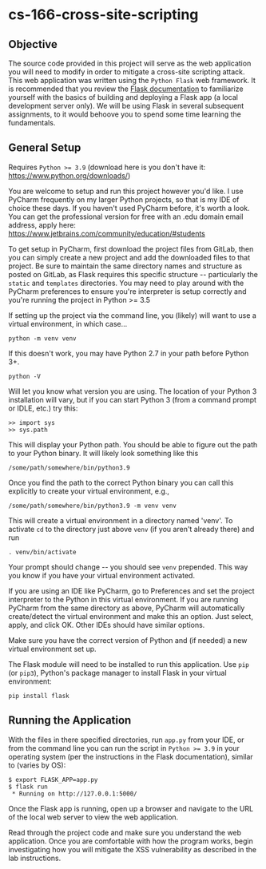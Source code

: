 # cs-166-cross-site-scripting

## Objective

The source code provided in this project will serve as the web application you will need to modify in order to mitigate a cross-site scripting attack. This web application was written using the `Python Flask` web framework. It is recommended that you review the [Flask documentation](https://flask.palletsprojects.com/en/2.0.x/quickstart/) to familiarize yourself with the basics of building and deploying a Flask app (a local development server only). We will be using Flask in several subsequent assignments, to it would behoove you to spend some time learning the fundamentals. 



## General Setup

Requires `Python >= 3.9` (download here is you don't have it: https://www.python.org/downloads/)

You are welcome to setup and run this project however you'd like. I use PyCharm frequently on my larger Python projects, so that is my IDE of choice these days. If you haven't used PyCharm before, it's worth a look. You can get the professional version for free with an .edu domain email address, apply here: https://www.jetbrains.com/community/education/#students

To get setup in PyCharm, first download the project files from GitLab, then you can simply create a new project and add the downloaded files to that project. Be sure to maintain the same directory names and structure as posted on GitLab, as Flask requires this specific structure -- particularly the `static` and `templates` directories. You may need to play around with the PyCharm preferences to ensure you're interpreter is setup correctly and you're running the project in Python >= 3.5


If setting up the project via the command line, you (likely) will want to use a virtual environment, in which case...

    python -m venv venv
    
If this doesn't work, you may have Python 2.7 in your path before Python 3+.

    python -V
    
Will let you know what version you are using. The location of your Python 3 
installation will vary, but if you can start Python 3 (from a command prompt
or IDLE, etc.) try this:

    >> import sys
    >> sys.path
    
This will display your Python path. You should be able to figure out the path
to your Python binary. It will likely look something like this

    /some/path/somewhere/bin/python3.9
    
Once you find the path to the correct Python binary you can call this explicitly
to create your virtual environment, e.g.,

    /some/path/somewhere/bin/python3.9 -m venv venv
    
This will create a virtual environment in a directory named 'venv'. To activate
`cd` to the directory just above `venv` (if you aren't already there) and run

    . venv/bin/activate
    
Your prompt should change -- you should see `venv` prepended. This way you know
if you have your virtual environment activated.

If you are using an IDE like PyCharm, go to Preferences and set the project
interpreter to the Python in this virtual environment. If you are running
PyCharm from the same directory as above, PyCharm will automatically create/detect
the virtual environment and make this an option. Just select, apply, and click
OK. Other IDEs should have similar options.

Make sure you have the correct version of Python and (if needed) a new virtual
environment set up.

The Flask module will need to be installed to run this application. Use `pip` (or `pip3`), Python's package manager to install Flask in your virtual environment:

    pip install flask

## Running the Application

With the files in there specified directories, run `app.py` from your IDE, or from the command line you can run the script in `Python >= 3.9` in your operating system (per the instructions in the Flask documentation), similar to (varies by OS):

    $ export FLASK_APP=app.py
    $ flask run
     * Running on http://127.0.0.1:5000/

Once the Flask app is running, open up a browser and navigate to the URL of the local web server to view the web application.

Read through the project code and make sure you understand the web application. Once you are comfortable with how the program works, begin investigating how you will mitigate the XSS vulnerability as described in the lab instructions.
